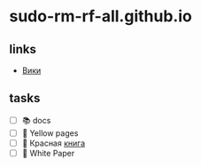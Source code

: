 # sudo-rm-rf-all.github.io

## links 

- [Вики](https://github.com/sudo-rm-rf-all/sudo-rm-rf-all.github.io/wiki)

## tasks

- [ ] 📚 docs
- [ ] 📒 Yellow pages
- [ ] 📕 Красная [книга](https://github.com/sudo-rm-rf-all/sudo-rm-rf-all.github.io/wiki)
- [ ] 📔 White Paper
